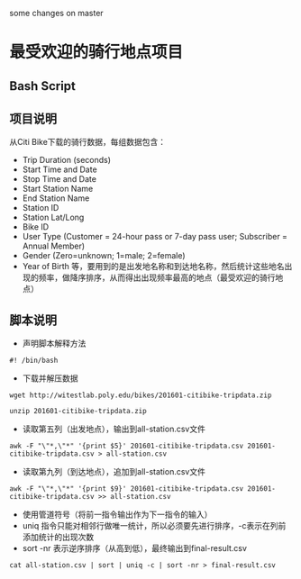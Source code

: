 some changes on master
# 最受欢迎的骑行地点项目
## Bash Script
## 项目说明
从Citi Bike下载的骑行数据，每组数据包含：
* Trip Duration (seconds)
* Start Time and Date
* Stop Time and Date
* Start Station Name
* End Station Name
* Station ID
* Station Lat/Long
* Bike ID
* User Type (Customer = 24-hour pass or 7-day pass user; Subscriber = Annual Member)
* Gender (Zero=unknown; 1=male; 2=female)
* Year of Birth
等，要用到的是出发地名称和到达地名称，然后统计这些地名出现的频率，做降序排序，从而得出出现频率最高的地点（最受欢迎的骑行地点）

## 脚本说明
* 声明脚本解释方法

` #! /bin/bash `
* 下载并解压数据

` wget http://witestlab.poly.edu/bikes/201601-citibike-tripdata.zip `

` unzip 201601-citibike-tripdata.zip `
* 读取第五列（出发地点），输出到all-station.csv文件

` awk -F "\"*,\"*" '{print $5}' 201601-citibike-tripdata.csv 201601-citibike-tripdata.csv > all-station.csv `
* 读取第九列（到达地点），追加到all-station.csv文件

` awk -F "\"*,\"*" '{print $9}' 201601-citibike-tripdata.csv 201601-citibike-tripdata.csv >> all-station.csv `
* 使用管道符号（将前一指令输出作为下一指令的输入）
* uniq 指令只能对相邻行做唯一统计，所以必须要先进行排序，-c表示在列前添加统计的出现次数
* sort -nr 表示逆序排序（从高到低），最终输出到final-result.csv

` cat all-station.csv | sort | uniq -c | sort -nr > final-result.csv `
